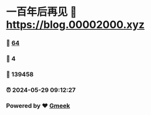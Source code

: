 # 一百年后再见 :link: https://blog.00002000.xyz 
### :page_facing_up: [64](https://blog.00002000.xyz/tag.html) 
### :speech_balloon: 4 
### :hibiscus: 139458 
### :alarm_clock: 2024-05-29 09:12:27 
### Powered by :heart: [Gmeek](https://github.com/Meekdai/Gmeek)
